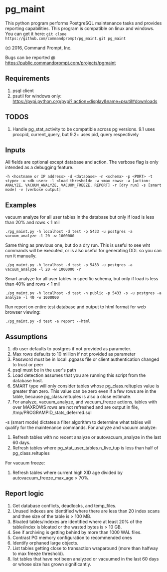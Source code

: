 # pg_maint
This python program performs PostgreSQL maintenance tasks and provides reporting capabilities.  This program is compatible on linux and windows.  You can get it here:
`git clone https://github.com/commandprompt/pg_maint.git pg_maint`

(c) 2016, Command Prompt, Inc.

Bugs can be reported @ https://public.commandprompt.com/projects/pgmaint

## Requirements
1. psql client 
2. psutil for windows only: https://pypi.python.org/pypi?:action=display&name=psutil#downloads

## TODOS
1. Handle pg_stat_activity to be compatible across pg versions. 
9.1 uses procpid, current_query, but 9.2+ uses pid, query respectively

## Inputs
All fields are optional except database and action. The verbose flag is only intended as a debugging feature.

`-h <hostname or IP address> -d <database> -n <schema> -p <PORT> -t <type> -u <db user> -l <load threshold> -w <max rows> -a [action: ANALYZE, VACUUM_ANALYZE, VACUUM_FREEZE, REPORT] -r [dry run] -s [smart mode] -v [verbose output]`

## Examples
vacuum analyze for all user tables in the database but only if load is less than 20% and rows < 1 mil

`./pg_maint.py -h localhost -d test -p 5433 -u postgres -a vacuum_analyze -l 20 -w 1000000`

Same thing as previous one, but do a dry run.  This is useful to see wht commands will be executed, or is also useful for generating DDL so you can run it manually.

`./pg_maint.py -h localhost -d test -p 5433 -u postgres -a vacuum_analyze -l 20 -w 1000000 -r`

 
Smart analyze for all user tables in specific schema, but only if load is less than 40% and rows < 1 mil

`./pg_maint.py -h localhost -d test -n public -p 5433 -s -u postgres -a analyze -l 40 -w 1000000 `


Run report on entire test database and output to html format for web browser viewing:

`./pg_maint.py -d test -a report --html`


## Assumptions
1. db user defaults to postgres if not provided as parameter.
2. Max rows defaults to 10 million if not provided as parameter 
3. Password must be in local .pgpass file or client authentication changed to trust or peer
4. psql must be in the user's path
5. Load detection assumes that you are running this script from the database host.
6. SMART type will only consider tables whose pg_class.reltuples value is greater than zero. This value can be zero even if a few rows are in the table, because pg_class.reltuples is also a close estimate.
7. For analyze, vacuum_analyze, and vacuum_freeze actions, tables with over MAXROWS rows are not refreshed and are output in file, /tmp/PROGRAMPID_stats_deferred.sql


-s (smart mode) dictates a filter algorithm to determine what tables will qualify for the maintenance commands.
For analyze and vacuum analyze:

1. Refresh tables with no recent analyze or autovacuum_analyze in the last 60 days.
2. Refresh tables where pg_stat_user_tables.n_live_tup is less than half of pg_class.reltuples

For vacuum freeze:

1. Refresh tables where current high XID age divided by autovacuum_freeze_max_age > 70%.

## Report logic
1. Get database conflicts, deadlocks, and temp_files.
2. Unused indexes are identified where there are less than 20 index scans and thee size of the table is > 100 MB.
3. Bloated tables/indexes are identified where at least 20% of the table/index is bloated or the wasted bytes is > 10 GB.
4. See if archiving is getting behind by more than 1000 WAL files.
5. Contrast PG memory configuration to recommended ones
6. Identify orphaned large objects.
7. List tables getting close to transaction wraparound (more than halfway to max freeze threshold).
8. list tables that have not been analyzed or vacuumed in the last 60 days or whose size has grown significantly. 
